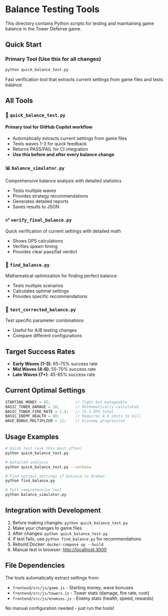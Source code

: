 # Balance Testing Tools

This directory contains Python scripts for testing and maintaining game balance in the Tower Defense game.

## Quick Start

### Primary Tool (Use this for all changes)

```bash
python quick_balance_test.py
```

Fast verification tool that extracts current settings from game files and tests balance.

## All Tools

### 🎯 `quick_balance_test.py`

#### **Primary tool for GitHub Copilot workflow**

- Automatically extracts current settings from game files
- Tests waves 1-3 for quick feedback
- Returns PASS/FAIL for CI integration
- **Use this before and after every balance change**

### 📊 `balance_simulator.py`

Comprehensive balance analysis with detailed statistics

- Tests multiple waves
- Provides strategy recommendations
- Generates detailed reports
- Saves results to JSON

### ✅ `verify_final_balance.py`

Quick verification of current settings with detailed math

- Shows DPS calculations
- Verifies spawn timing
- Provides clear pass/fail verdict

### 🔧 `find_balance.py`

Mathematical optimization for finding perfect balance

- Tests multiple scenarios
- Calculates optimal settings
- Provides specific recommendations

### 🧪 `test_corrected_balance.py`

Test specific parameter combinations

- Useful for A/B testing changes
- Compare different configurations

## Target Success Rates

- **Early Waves (1-3)**: 65-75% success rate
- **Mid Waves (4-6)**: 55-70% success rate  
- **Late Waves (7+)**: 45-65% success rate

## Current Optimal Settings

```javascript
STARTING_MONEY = 95;           // Tight but manageable
BASIC_TOWER_DAMAGE = 18;       // Mathematically calculated
BASIC_TOWER_FIRE_RATE = 1.4;   // 25.2 DPS total
BASIC_ENEMY_HEALTH = 80;       // Requires 4.4 shots to kill
WAVE_BONUS_MULTIPLIER = 12;    // Economy progression
```

## Usage Examples

```bash
# Quick test (use this most often)
python quick_balance_test.py

# Detailed analysis
python quick_balance_test.py --verbose

# Find optimal settings if balance is broken
python find_balance.py

# Full comprehensive test
python balance_simulator.py
```

## Integration with Development

1. Before making changes: `python quick_balance_test.py`
2. Make your changes to game files
3. After changes: `python quick_balance_test.py`
4. If test fails, use `python find_balance.py` for recommendations
5. Rebuild Docker: `docker-compose up --build`
6. Manual test in browser: <http://localhost:3000>

## File Dependencies

The tools automatically extract settings from:

- `frontend/src/js/game.js` - Starting money, wave bonuses
- `frontend/src/js/towers.js` - Tower stats (damage, fire rate, cost)
- `frontend/src/js/enemies.js` - Enemy stats (health, speed, rewards)

No manual configuration needed - just run the tools!
